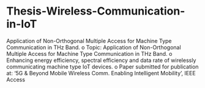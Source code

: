 # Thesis-Wireless-Communication-in-IoT
Application of Non-Orthogonal Multiple Access for Machine Type Communication in THz Band.
o Topic: Application of Non-Orthogonal Multiple Access for Machine Type Communication in THz Band.
o Enhancing energy efficiency, spectral efficiency and data rate of wirelessly communicating machine type IoT devices.
o Paper submitted for publication at: ‘5G & Beyond Mobile Wireless Comm. Enabling Intelligent Mobility’, IEEE Access
